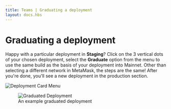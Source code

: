 ```yaml
---
title: Teams | Graduating a deployment
layout: docs.hbs
---
```

# Graduating a deployment

Happy with a particular deployment in **Staging**? Click on the 3 vertical dots of your chosen deployment, select the **Graduate** option from the menu to use the same build as the basis of your deployment into Mainnet. Other than selecting a different network in MetaMask, the steps are the same! After you're done, you'll see a new deployment in the production section.

![Deployment Card Menu](/img/tutorials/learn-how-to-deploy-with-truffle-teams/deployment-card-menu.png)

<figure>
  <img class="mb-2" src="/img/docs/teams/graduated-deployment.png" alt="Graduated Deployment">
  <figcaption class="text-center font-italic">An example graduated deployment</figcaption>
</figure>
